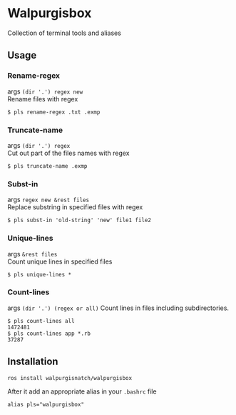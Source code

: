 # Walpurgisbox
Collection of terminal tools and aliases

## Usage

### Rename-regex
args `(dir '.') regex new`  
Rename files with regex  
```
$ pls rename-regex .txt .exmp 
```

### Truncate-name
args `(dir '.') regex`  
Cut out part of the files names with regex 
```
$ pls truncate-name .exmp
```

### Subst-in
args `regex new &rest files`  
Replace substring in specified files with regex  
```
$ pls subst-in 'old-string' 'new' file1 file2
```

### Unique-lines
args `&rest files`  
Count unique lines in specified files  
```
$ pls unique-lines *
```

### Count-lines
args `(dir '.') (regex or all)`
Count lines in files including subdirectories.
```
$ pls count-lines all
1472481
$ pls count-lines app *.rb
37287
```

## Installation
```
ros install walpurgisnatch/walpurgisbox
```

After it add an appropriate alias in your `.bashrc` file
```
alias pls="walpurgisbox"
```

